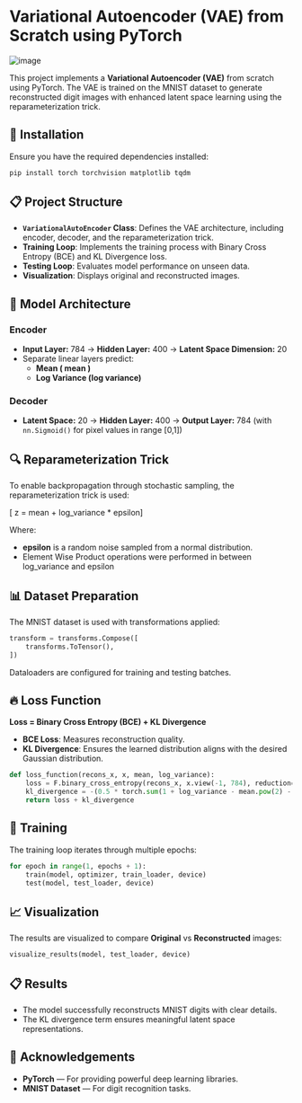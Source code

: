 # Variational Autoencoder (VAE) from Scratch using PyTorch

![image](https://github.com/user-attachments/assets/c71db366-3de9-4a13-afea-29ae9a5ec5a9)

This project implements a **Variational Autoencoder (VAE)** from scratch using PyTorch. The VAE is trained on the MNIST dataset to generate reconstructed digit images with enhanced latent space learning using the reparameterization trick.

## 🚀 Installation
Ensure you have the required dependencies installed:

```bash
pip install torch torchvision matplotlib tqdm
```


## 📋 Project Structure
- **`VariationalAutoEncoder` Class**: Defines the VAE architecture, including encoder, decoder, and the reparameterization trick.
- **Training Loop**: Implements the training process with Binary Cross Entropy (BCE) and KL Divergence loss.
- **Testing Loop**: Evaluates model performance on unseen data.
- **Visualization**: Displays original and reconstructed images.


## 🧠 Model Architecture
### Encoder
- **Input Layer:** 784 → **Hidden Layer:** 400 → **Latent Space Dimension:** 20
- Separate linear layers predict:
  - **Mean ( mean )**
  - **Log Variance (log variance)**

### Decoder
- **Latent Space:** 20 → **Hidden Layer:** 400 → **Output Layer:** 784 (with `nn.Sigmoid()` for pixel values in range [0,1])


## 🔍 Reparameterization Trick
To enable backpropagation through stochastic sampling, the reparameterization trick is used:

[ z = mean + log_variance * epsilon]

Where:
- **epsilon** is a random noise sampled from a normal distribution.
- Element Wise Product operations were performed in between log_variance and epsilon


## 📊 Dataset Preparation
The MNIST dataset is used with transformations applied:
```python
transform = transforms.Compose([
    transforms.ToTensor(),
])
```

Dataloaders are configured for training and testing batches.


## 🔥 Loss Function
**Loss = Binary Cross Entropy (BCE) + KL Divergence**
- **BCE Loss**: Measures reconstruction quality.
- **KL Divergence**: Ensures the learned distribution aligns with the desired Gaussian distribution.

```python
def loss_function(recons_x, x, mean, log_variance):
    loss = F.binary_cross_entropy(recons_x, x.view(-1, 784), reduction='sum')
    kl_divergence = -(0.5 * torch.sum(1 + log_variance - mean.pow(2) - log_variance.exp()))
    return loss + kl_divergence
```


## 🚂 Training
The training loop iterates through multiple epochs:
```python
for epoch in range(1, epochs + 1):
    train(model, optimizer, train_loader, device)
    test(model, test_loader, device)
```


## 📈 Visualization
The results are visualized to compare **Original** vs **Reconstructed** images:

```python
visualize_results(model, test_loader, device)
```


## 📋 Results
- The model successfully reconstructs MNIST digits with clear details.
- The KL divergence term ensures meaningful latent space representations.


## 🙌 Acknowledgements
- **PyTorch** — For providing powerful deep learning libraries.
- **MNIST Dataset** — For digit recognition tasks.

